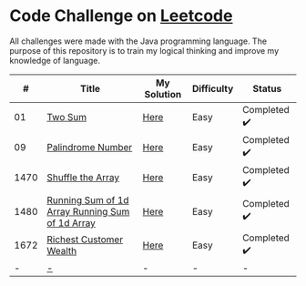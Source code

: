 # Code Challenge on [Leetcode](https://leetcode.com/problemset/all/)
All challenges were made with the Java programming language. The purpose of this repository is to train my logical thinking and improve my knowledge of language.

| # | Title | My Solution | Difficulty | Status |
|---| ----- | -------- | ---------- | ---------- |
|01|[Two Sum](https://leetcode.com/problems/two-sum/) | [Here](https://github.com/CleuJunior/leetcode-java/blob/main/challenges/src/_01_twoSum.java) |Easy| Completed :heavy_check_mark: | 
|09|[Palindrome Number](https://leetcode.com/problems/palindrome-number/) | [Here](https://github.com/CleuJunior/leetcode-java/blob/main/challenges/src/_09_palindromeNaumber.java) |Easy| Completed :heavy_check_mark: | 
|1470|[Shuffle the Array](https://leetcode.com/problems/shuffle-the-array/) | [Here](https://github.com/CleuJunior/leetcode-java/blob/main/challenges/src/_1470_shuffleArray.java) |Easy| Completed :heavy_check_mark: |
|1480|[Running Sum of 1d Array Running Sum of 1d Array](https://leetcode.com/problems/running-sum-of-1d-array/) | [Here](https://github.com/CleuJunior/leetcode-java/blob/main/challenges/src/_1480_runningSumArray.java) |Easy| Completed :heavy_check_mark: |
|1672|[Richest Customer Wealth](https://leetcode.com/problems/richest-customer-wealth/) | [Here](https://github.com/CleuJunior/leetcode-java/blob/main/challenges/src/_1672_richestCustomerWealth.java) |Easy| Completed :heavy_check_mark: |
|-|[-](#) |-|-|-|
